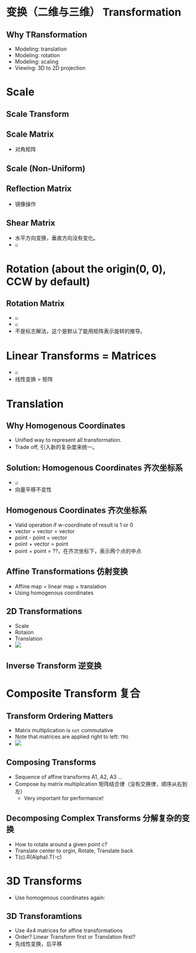 # 变换（二维与三维） Transformation

## Why TRansformation
* Modeling: translation
* Modeling: rotation
* Modeling: scaling
* Viewing: 3D to 2D projection

# Scale
## Scale Transform
## Scale Matrix
* 对角矩阵
## Scale (Non-Uniform)
## Reflection Matrix
* 镜像操作
## Shear Matrix
* 水平方向变换，垂直方向没有变化。
* <img src="Media/变换_二维与三维/2020-09-20-15-59-46.png" style="zoom:50%;" />
# Rotation (about the origin(0, 0), CCW by default)
## Rotation Matrix
* <img src="Media/变换_二维与三维/2020-09-20-16-01-29.png" style="zoom:50%;" />
* <img src="Media/变换_二维与三维/2020-09-20-16-07-07.png" style="zoom:50%;" />
* 不是标志解法，这个是默认了能用矩阵表示旋转的推导。

# Linear Transforms = Matrices
* <img src="Media/变换_二维与三维/2020-09-20-16-10-54.png" style="zoom:50%;" />
* 线性变换 = 矩阵

# Translation
## Why Homogenous Coordinates
* Unified way to represent all transformation.
* Trade off, 引入新的复杂度来统一。

## Solution: Homogenous Coordinates 齐次坐标系
* <img src="Media/变换_二维与三维/2020-09-23-22-30-08.png" style="zoom:50%;" />
* 向量平移不变性

## Homogenous Coordinates 齐次坐标系
* Valid operation if w-coordinate of result is 1 or 0
* vector + vector = vector
* point - point  = vector
* point + vector = point
* point + point  = ??，在齐次坐标下，表示两个点的中点

## Affine Transformations 仿射变换
* Affine map = linear map + translation
* Using homogenous coordinates

## 2D Transformations
* Scale
* Rotaion
* Translation
*  ![](Media/变换_二维与三维/2021-01-31-14-00-15.png)

## Inverse Transform 逆变换

# Composite Transform 复合
## Transform Ordering Matters
* Matrix multiplication is `not` commutative
* Note that matrices are applied right to left: `TRS`
* ![](Media/变换_二维与三维/2020-10-19-10-21-40.png)

## Composing Transforms
* Sequence of affine transforms A1, A2, A3 ...
* Compose by matrix multiplication 矩阵结合律（没有交换律，顺序从右到左）
  * Very important for performance!

## Decomposing Complex Transforms 分解复杂的变换
* How to rotate around a given point c?
* Translate center to orgin, Rotate, Translate back
* T(c).R(Alpha).T(-c)

# 3D Transforms
* Use homogenous coordinates again:

## 3D Transforamtions
* Use 4x4 matrices for affine transformations
* Order? Linear Transform first or Translation first?
* 先线性变换，后平移
